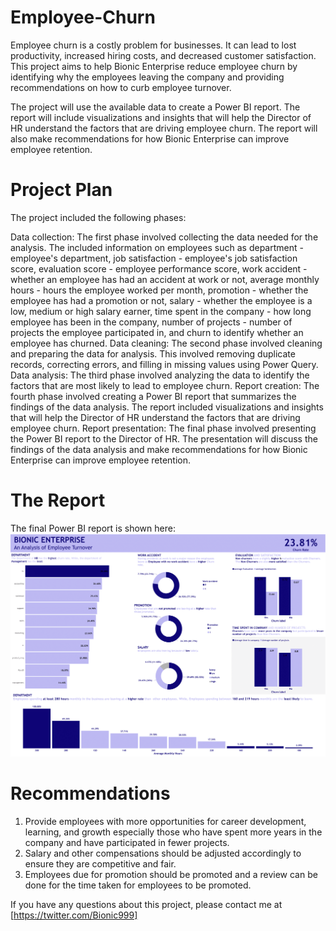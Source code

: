 # Employee-Churn
Employee churn is a costly problem for businesses. It can lead to lost productivity, increased hiring costs, and decreased customer satisfaction. This project aims to help Bionic Enterprise reduce employee churn by identifying why the employees leaving the company and providing recommendations on how to curb employee turnover.

The project will use the available data to create a Power BI report. The report will include visualizations and insights that will help the Director of HR understand the factors that are driving employee churn. The report will also make recommendations for how Bionic Enterprise can improve employee retention.

# Project Plan
The project included the following phases:

Data collection: The first phase involved collecting the data needed for the analysis. The included information on employees such as department - employee's department, job satisfaction - employee's job satisfaction score, evaluation score - employee performance score, work accident - whether an employee has had an accident at work or not, average monthly hours - hours the employee worked per month, promotion - whether the employee has had a promotion or not, salary - whether the employee is a low, medium or high salary earner, time spent in the company - how long employee has been in the company, number of projects - number of projects the employee participated in, and churn to identify whether an employee has churned.
Data cleaning: The second phase involved cleaning and preparing the data for analysis. This involved removing duplicate records, correcting errors, and filling in missing values using Power Query.
Data analysis: The third phase involved analyzing the data to identify the factors that are most likely to lead to employee churn.
Report creation: The fourth phase involved creating a Power BI report that summarizes the findings of the data analysis. The report included visualizations and insights that will help the Director of HR understand the factors that are driving employee churn.
Report presentation: The final phase  involved presenting the Power BI report to the Director of HR. The presentation will discuss the findings of the data analysis and make recommendations for how Bionic Enterprise can improve employee retention.

# The Report
The final Power BI report is shown here:
![power bi report](https://github.com/Okunade-Daniel/Employee-Churn/blob/main/employee%20churn/employee%20churn.png)

# Recommendations
1. Provide employees with more opportunities for career development, learning, and growth especially those who have spent more years in the company and have participated in fewer projects.
2. Salary and other compensations should be adjusted accordingly to ensure they are competitive and fair.
3. Employees due for promotion should be promoted and a review can be done for the time taken for employees to be promoted.


If you have any questions about this project, please contact me at [https://twitter.com/Bionic999]

